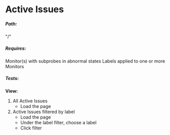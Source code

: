 # Active Issues

##### Path:
"/"

##### Requires:
Monitor(s) with subprobes in abnormal states
Labels applied to one or more Monitors

##### Tests:
**View:**
1. All Active Issues
	* Load the page
2. Active Issues filtered by label
	* Load the page
	* Under the label filter, choose a label
	* Click filter
